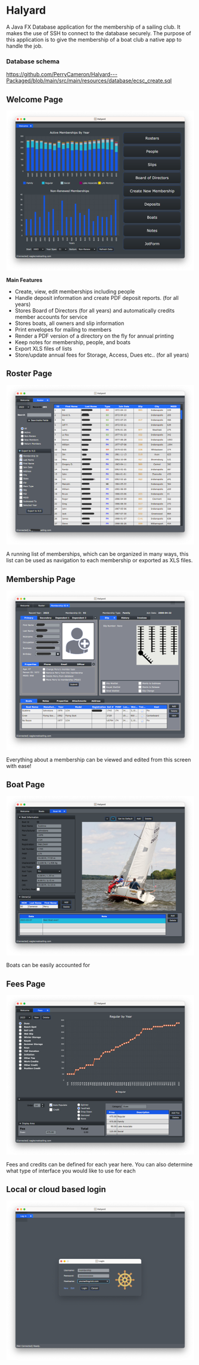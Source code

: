 # Halyard

A Java FX Database application for the membership of a sailing club.  It makes the use of SSH to connect to the database securely.  The purpose of this application is to give
the membership of a boat club a native app to handle the job.

### Database schema
https://github.com/PerryCameron/Halyard---Packaged/blob/main/src/main/resources/database/ecsc_create.sql


## Welcome Page
<p>
    <img src="https://github.com/PerryCameron/Halyard---Packaged/blob/e277e0680348e5fbca79dbb00a25ee093c944ea2/src/main/resources/screenshots/Main_SS.png"  />
</p>


<b>Main Features</b>
* Create, view, edit memberships including people
* Handle deposit information and create PDF deposit reports. (for all years)
* Stores Board of Directors (for all years) and automatically credits member accounts for service
* Stores boats, all owners and slip information
* Print envelopes for mailing to members
* Render a PDF version of a directory on the fly for annual printing
* Keep notes for membership, people, and boats
* Export XLS files of lists
* Store/update annual fees for Storage, Access, Dues etc.. (for all years)

## Roster Page
<p>
    <img src="https://github.com/PerryCameron/Halyard---Packaged/blob/b7b69f928a40124fd59058c512816685d9ae72de/src/main/resources/screenshots/List_SS.png"  />
</p>

A running list of memberships, which can be organized in many ways, this list can be used as navigation to each membership or exported as XLS files.


## Membership Page
<p>
    <img src="https://github.com/PerryCameron/Halyard---Packaged/blob/b7b69f928a40124fd59058c512816685d9ae72de/src/main/resources/screenshots/Membership_SS.png"  />
</p>

Everything about a membership can be viewed and edited from this screen with ease!

## Boat Page
<p>
    <img src="https://github.com/PerryCameron/Halyard---Packaged/blob/b7b69f928a40124fd59058c512816685d9ae72de/src/main/resources/screenshots/Boat_SS.png"  />
</p>

Boats can be easily accounted for

## Fees Page
<p>
    <img src="https://github.com/PerryCameron/Halyard---Packaged/blob/b7b69f928a40124fd59058c512816685d9ae72de/src/main/resources/screenshots/Fee_SS.png"  />
</p>

Fees and credits can be defined for each year here. You can also determine what type of interface you would like to use for each

## Local or cloud based login
<p>
    <img src="https://github.com/PerryCameron/Halyard---Packaged/blob/b7b69f928a40124fd59058c512816685d9ae72de/src/main/resources/screenshots/Welcome_SS.png"  />
</p>


